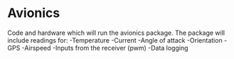 # Avionics
Code and hardware which will run the avionics package.
The package will include readings for:
-Temperature
-Current
-Angle of attack
-Orientation
-GPS
-Airspeed
-Inputs from the receiver (pwm)
-Data logging
